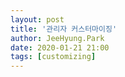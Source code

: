 ```yaml
---
layout: post
title: '관리자 커스터마이징'
author: JeeHyung.Park
date: 2020-01-21 21:00
tags: [customizing]
---
```

